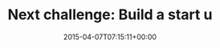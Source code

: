 ---
retweeted: false
source: <a href="https://about.twitter.com/products/tweetdeck" rel="nofollow">TweetDeck</a>
entities:
  hashtags: []
  symbols: []
  user_mentions: []
  urls:
  - url: http://t.co/SwsAeIJyFT
    expanded_url: http://bit.ly/1CgelIf
    display_url: bit.ly/1CgelIf
    indices:
    - '74'
    - '96'
display_text_range:
- '0'
- '96'
favorite_count: '2'
id_str: '585340024637489152'
truncated: false
retweet_count: '1'
id: '585340024637489152'
possibly_sensitive: false
created_at: Tue Apr 07 07:15:11 +0000 2015
favorited: false
full_text: 'Next challenge: Build a start up depending on every service of this list:'
lang: en
quote_url: http://bit.ly/1CgelIf
tags:
- pesos:twitter
date: '2015-04-07T07:15:11+00:00'
src: https://twitter.com/bascht/status/585340024637489152
original_url: https://twitter.com/bascht/status/585340024637489152
type: twitter_tweet
text: 'Next challenge: Build a start up depending on every service of this list:'
title: 'Next challenge: Build a start u'

---